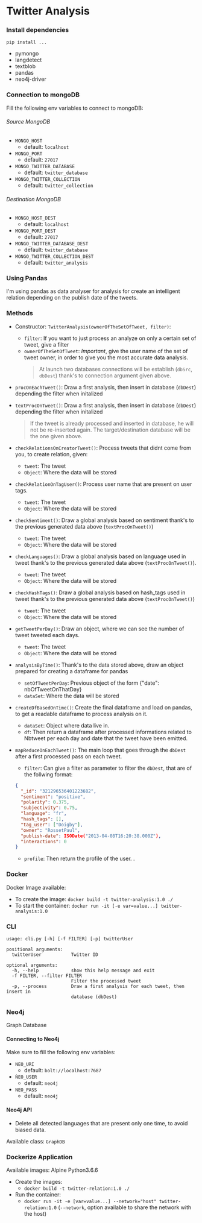 # Twitter Analysis

### Install dependencies

`pip install ...`
- pymongo
- langdetect
- textblob
- pandas
- neo4j-driver

### Connection to mongoDB

Fill the following env variables to connect to mongoDB:

###### Source MongoDB

- `MONGO_HOST`
  - default: `localhost`
- `MONGO_PORT`
  - default: `27017`
- `MONGO_TWITTER_DATABASE`
  - default: `twitter_database`
- `MONGO_TWITTER_COLLECTION`
  - default: `twitter_collection`

###### Destination MongoDB

- `MONGO_HOST_DEST`
  - default: `localhost`
- `MONGO_PORT_DEST`
  - default: `27017`
- `MONGO_TWITTER_DATABASE_DEST`
  - default: `twitter_database`
- `MONGO_TWITTER_COLLECTION_DEST`
  - default: `twitter_analysis`

### Using Pandas

I'm using pandas as data analyser for analysis for create an intelligent relation depending on the publish date of the tweets.

### Methods

- Constructor: `TwitterAnalysis(ownerOfTheSetOfTweet, filter)`:

  - `filter`: If you want to just process an analyze on only a certain set of tweet, give a filter
  - `ownerOfTheSetOfTweet`: _Important_, give the user name of the set of tweet owner, in order to give you the most accurate data analysis.
    > At launch two databases connections will be establish (`dbSrc`, `dbDest`) thank's to connection argument given above.

- `procOnEachTweet()`: Draw a first analysis, then insert in database (`dbDest`) depending the filter when initalized
- `textProcOnTweet()`: Draw a first analysis, then insert in database (`dbDest`) depending the filter when initalized
  > If the tweet is already processed and inserted in database, he will not be re-inserted again. The target/destination database will be the one given above.
- `checkRelationsOnCreatorTweet()`: Process tweets that didnt come from you, to create relation, given:
  - `tweet`: The tweet
  - `Object`: Where the data will be stored
- `checkRelationOnTagUser()`: Process user name that are present on user tags.
  - `tweet`: The tweet
  - `Object`: Where the data will be stored
- `checkSentiment()`: Draw a global analysis based on sentiment thank's to the previous generated data above (`textProcOnTweet()`)
  - `tweet`: The tweet
  - `Object`: Where the data will be stored
- `checkLanguages()`: Draw a global analysis based on language used in tweet thank's to the previous generated data above (`textProcOnTweet()`).
  - `tweet`: The tweet
  - `Object`: Where the data will be stored
- `checkHashTags()`: Draw a global analysis based on hash_tags used in tweet thank's to the previous generated data above (`textProcOnTweet()`)
  - `tweet`: The tweet
  - `Object`: Where the data will be stored
- `getTweetPerDay()`: Draw an object, where we can see the number of tweet tweeted each days.
  - `tweet`: The tweet
  - `Object`: Where the data will be stored
- `analysisByTime()`: Thank's to the data stored above, draw an object prepared for creating a dataframe for pandas
  - `setOfTweetPerDay`: Previous object of the form {"date": nbOfTweetOnThatDay}
  - `dataSet`: Where the data will be stored
- `createDfBasedOnTime()`: Create the final dataframe and load on pandas, to get a readable dataframe to process analysis on it.
  - `dataSet`: Object where data live in.
  - `df`: Then return a dataframe after processed informations related to Nbtweet per each day and date that the tweet have been emitted.
- `mapReduceOnEachTweet()`: The main loop that goes through the `dbDest` after a first processed pass on each tweet.
  - `filter`: Can give a filter as parameter to filter the `dbDest`, that are of the follwing format:
  ```json
  {
    "_id": "321296536401223682",
    "sentiment": "positive",
    "polarity": 0.375,
    "subjectivity": 0.75,
    "language": "fr",
    "hash_tags": [],
    "tag_user": ["Doigby"],
    "owner": "RossetPaul",
    "publish-date": ISODate("2013-04-08T16:20:38.000Z"),
    "interactions": 0
  }
  ```
  - `profile`: Then return the profile of the user.
    .

### Docker

Docker Image available:

- To create the image: `docker build -t twitter-analysis:1.0 ./`
- To start the container: `docker run -it [-e var=value...] twitter-analysis:1.0`

### CLI

```
usage: cli.py [-h] [-f FILTER] [-p] twitterUser

positional arguments:
  twitterUser           Twitter ID

optional arguments:
  -h, --help            show this help message and exit
  -f FILTER, --filter FILTER
                        Filter the processed tweet
  -p, --process         Draw a first analysis for each tweet, then insert in
                        database (dbDest)
```

### Neo4j

Graph Database

#### Connecting to Neo4j

Make sure to fill the following env variables:

- `NEO_URI`
  - default: `bolt://localhost:7687`
- `ǸEO_USER`
  - default: `neo4j`
- `NEO_PASS`
  - default: `neo4j`

#### Neo4j API

- Delete all detected languages that are present only one time, to avoid biased data.

Available class: `GraphDB`

### Dockerize Application

Available images: Alpine Python3.6.6

- Create the images:
  - `docker build -t twitter-relation:1.0 ./`
- Run the container:
  - `docker run -it -e [var=value...] --network="host" twitter-relation:1.0` (`--network`, option available to share the network with the host)
